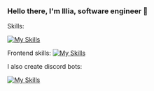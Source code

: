 ### Hello there, I'm Illia, software engineer 👋

Skills:

[![My Skills](https://skillicons.dev/icons?i=cs,cpp,c,py)](https://skillicons.dev)

Frontend skills:
[![My Skills](https://skillicons.dev/icons?i=html,css,js,ts,react,redux,angular,firebase,git,figma,ps)](https://skillicons.dev)

I also create discord bots:

[![My Skills](https://skillicons.dev/icons?i=discord,bots)](https://skillicons.dev)
